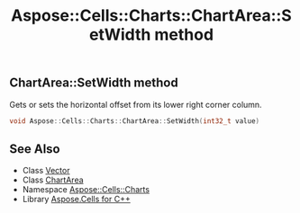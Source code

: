 ﻿---
title: Aspose::Cells::Charts::ChartArea::SetWidth method
linktitle: SetWidth
second_title: Aspose.Cells for C++ API Reference
description: 'Aspose::Cells::Charts::ChartArea::SetWidth method. Gets or sets the horizontal offset from its lower right corner column in C++.'
type: docs
weight: 1300
url: /cpp/aspose.cells.charts/chartarea/setwidth/
---
## ChartArea::SetWidth method


Gets or sets the horizontal offset from its lower right corner column.

```cpp
void Aspose::Cells::Charts::ChartArea::SetWidth(int32_t value)
```

## See Also

* Class [Vector](../../../aspose.cells/vector/)
* Class [ChartArea](../)
* Namespace [Aspose::Cells::Charts](../../)
* Library [Aspose.Cells for C++](../../../)
